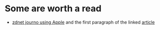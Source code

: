 # Some are worth a read

 * [zdnet journo using Apple](http://www.zdnet.com/article/apple-has-a-serious-problem-with-software-quality/) and the first paragraph of the linked [article](http://glog.glennf.com/blog/2015/1/6/the-software-and-services-apple-needs-to-fix)
